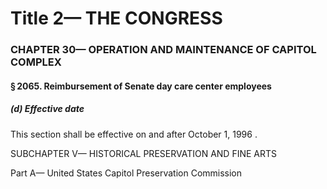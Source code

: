 
# Title 2— THE CONGRESS
### CHAPTER 30— OPERATION AND MAINTENANCE OF CAPITOL COMPLEX
#### § 2065. Reimbursement of Senate day care center employees
##### (d) Effective date

This section shall be effective on and after October 1, 1996 .

SUBCHAPTER V— HISTORICAL PRESERVATION AND FINE ARTS

Part A— United States Capitol Preservation Commission

